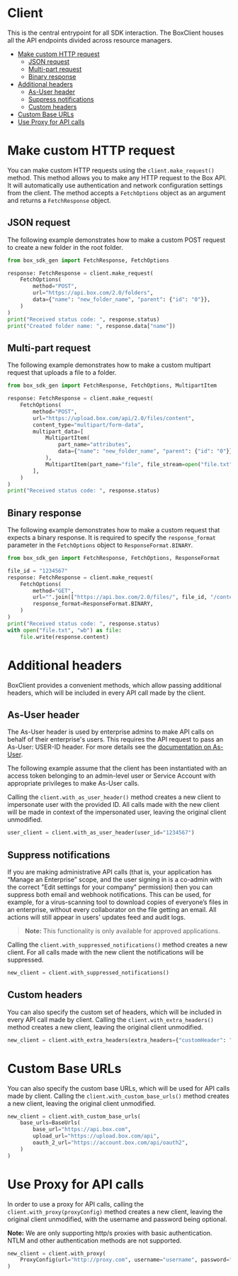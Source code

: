 # Client

This is the central entrypoint for all SDK interaction. The BoxClient houses all the API endpoints
divided across resource managers.

<!-- START doctoc generated TOC please keep comment here to allow auto update -->
<!-- DON'T EDIT THIS SECTION, INSTEAD RE-RUN doctoc TO UPDATE -->

- [Make custom HTTP request](#make-custom-http-request)
  - [JSON request](#json-request)
  - [Multi-part request](#multi-part-request)
  - [Binary response](#binary-response)
- [Additional headers](#additional-headers)
  - [As-User header](#as-user-header)
  - [Suppress notifications](#suppress-notifications)
  - [Custom headers](#custom-headers)
- [Custom Base URLs](#custom-base-urls)
- [Use Proxy for API calls](#use-proxy-for-api-calls)

<!-- END doctoc generated TOC please keep comment here to allow auto update -->

# Make custom HTTP request

You can make custom HTTP requests using the `client.make_request()` method.
This method allows you to make any HTTP request to the Box API. It will automatically use authentication and
network configuration settings from the client.
The method accepts a `FetchOptions` object as an argument and returns a `FetchResponse` object.

## JSON request

The following example demonstrates how to make a custom POST request to create a new folder in the root folder.

```python
from box_sdk_gen import FetchResponse, FetchOptions

response: FetchResponse = client.make_request(
    FetchOptions(
        method="POST",
        url="https://api.box.com/2.0/folders",
        data={"name": "new_folder_name", "parent": {"id": "0"}},
    )
)
print("Received status code: ", response.status)
print("Created folder name: ", response.data["name"])
```

## Multi-part request

The following example demonstrates how to make a custom multipart request that uploads a file to a folder.

```python
from box_sdk_gen import FetchResponse, FetchOptions, MultipartItem

response: FetchResponse = client.make_request(
    FetchOptions(
        method="POST",
        url="https://upload.box.com/api/2.0/files/content",
        content_type="multipart/form-data",
        multipart_data=[
            MultipartItem(
                part_name="attributes",
                data={"name": "new_folder_name", "parent": {"id": "0"}},
            ),
            MultipartItem(part_name="file", file_stream=open("file.txt", "rb")),
        ],
    )
)
print("Received status code: ", response.status)
```

## Binary response

The following example demonstrates how to make a custom request that expects a binary response.
It is required to specify the `response_format` parameter in the `FetchOptions` object to `ResponseFormat.BINARY`.

```python
from box_sdk_gen import FetchResponse, FetchOptions, ResponseFormat

file_id = "1234567"
response: FetchResponse = client.make_request(
    FetchOptions(
        method="GET",
        url="".join(["https://api.box.com/2.0/files/", file_id, "/content"]),
        response_format=ResponseFormat.BINARY,
    )
)
print("Received status code: ", response.status)
with open("file.txt", "wb") as file:
    file.write(response.content)
```

# Additional headers

BoxClient provides a convenient methods, which allow passing additional headers, which will be included
in every API call made by the client.

## As-User header

The As-User header is used by enterprise admins to make API calls on behalf of their enterprise's users.
This requires the API request to pass an As-User: USER-ID header. For more details see the [documentation on As-User](https://developer.box.com/en/guides/authentication/oauth2/as-user/).

The following example assume that the client has been instantiated with an access token belonging to an admin-level user
or Service Account with appropriate privileges to make As-User calls.

Calling the `client.with_as_user_header()` method creates a new client to impersonate user with the provided ID.
All calls made with the new client will be made in context of the impersonated user, leaving the original client unmodified.

<!-- sample x_auth init_with_as_user_header -->

```python
user_client = client.with_as_user_header(user_id="1234567")
```

## Suppress notifications

If you are making administrative API calls (that is, your application has “Manage an Enterprise”
scope, and the user signing in is a co-admin with the correct "Edit settings for your company"
permission) then you can suppress both email and webhook notifications. This can be used, for
example, for a virus-scanning tool to download copies of everyone’s files in an enterprise,
without every collaborator on the file getting an email. All actions will still appear in users'
updates feed and audit logs.

> **Note:** This functionality is only available for approved applications.

Calling the `client.with_suppressed_notifications()` method creates a new client.
For all calls made with the new client the notifications will be suppressed.

```python
new_client = client.with_suppressed_notifications()
```

## Custom headers

You can also specify the custom set of headers, which will be included in every API call made by client.
Calling the `client.with_extra_headers()` method creates a new client, leaving the original client unmodified.

```python
new_client = client.with_extra_headers(extra_headers={"customHeader": "customValue"})
```

# Custom Base URLs

You can also specify the custom base URLs, which will be used for API calls made by client.
Calling the `client.with_custom_base_urls()` method creates a new client, leaving the original client unmodified.

```python
new_client = client.with_custom_base_urls(
    base_urls=BaseUrls(
        base_url="https://api.box.com",
        upload_url="https://upload.box.com/api",
        oauth_2_url="https://account.box.com/api/oauth2",
    )
)
```

# Use Proxy for API calls

In order to use a proxy for API calls, calling the `client.with_proxy(proxyConfig)` method creates a new client, leaving the original client unmodified, with the username and password being optional.

**Note:** We are only supporting http/s proxies with basic authentication. NTLM and other authentication methods are not supported.

```python
new_client = client.with_proxy(
    ProxyConfig(url="http://proxy.com", username="username", password="password")
)
```
